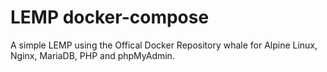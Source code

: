 # LEMP docker-compose
A simple LEMP using the Offical Docker Repository whale for Alpine Linux, Nginx, MariaDB, PHP and phpMyAdmin.
